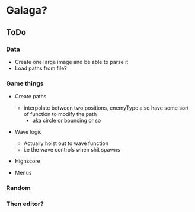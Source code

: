 # Galaga? 

## ToDo
### Data
* Create one large image and be able to parse it
* Load paths from file?

### Game things
* Create paths
  * interpolate between two positions, enemyType also have some sort of function to modify the path
    * aka circle or bouncing or so

* Wave logic
  * Actually hoist out to wave function
  * i.e the wave controls when shit spawns

* Highscore
* Menus

### Random

### Then editor?